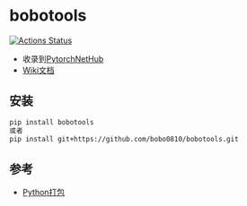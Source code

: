 # bobotools
[![Actions Status](https://github.com/bobo0810/bobotools/workflows/build/badge.svg)](https://github.com/bobo0810/bobotools/actions)

- 收录到[PytorchNetHub](https://github.com/bobo0810/PytorchNetHub)
- [Wiki文档](https://github.com/bobo0810/bobotools/wiki)

## 安装

```bash
pip install bobotools
或者
pip install git+https://github.com/bobo0810/bobotools.git
```

## 参考

- [Python打包](https://www.jianshu.com/p/9a5e7c935273)



